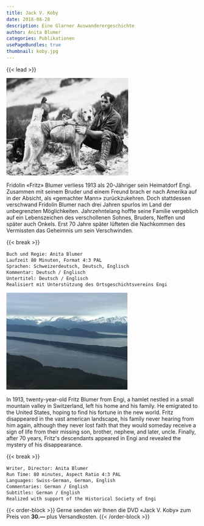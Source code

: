 ```yaml
---
title: Jack V. Koby
date: 2018-08-28
description: Eine Glarner Auswanderergeschichte
author: Anita Blumer
categories: Publikationen
usePageBundles: true
thumbnail: koby.jpg
---
```


{{< lead >}}

![:left](koby2.jpg)

Fridolin «Fritz» Blumer verliess 1913 als 20-Jähriger sein Heimatdorf Engi.
Zusammen mit seinem Bruder und einem Freund brach er nach Amerika auf in der
Absicht, als «gemachter Mann» zurückzukehren. Doch stattdessen verschwand
Fridolin Blumer nach drei Jahren spurlos im Land der unbegrenzten
Möglichkeiten. Jahrzehntelang hoffte seine Familie vergeblich auf ein
Lebenszeichen des verschollenen Sohnes, Bruders, Neffen und später auch Onkels.
Erst 70 Jahre später lüfteten die Nachkommen des Vermissten das Geheimnis um
sein Verschwinden.

{{< break >}}

```
Buch und Regie: Anita Blumer
Laufzeit 80 Minuten, Format 4:3 PAL
Sprachen: Schweizerdeutsch, Deutsch, Englisch
Kommentar: Deutsch / Englisch
Untertitel: Deutsch / Englisch
Realisiert mit Unterstützung des Ortsgeschichtsvereins Engi
```

![:left](koby3.jpg)

In 1913, twenty-year-old Fritz Blumer from Engi, a hamlet nestled in a small
mountain valley in Switzerland, left his home and his family. He emigrated to
the United States, hoping to find his fortune in the new world. Fritz
disappeared in the vast american landscape, his family never hearing from him
again, although they never lost faith that they would someday receive a sign of
life from their missing son, brother, nephew, and later, uncle. Finally, after
70 years, Fritz's descendants appeared in Engi and revealed the mystery of his
disappearance.

{{< break >}}

```
Writer, Director: Anita Blumer
Run Time: 80 minutes, Aspect Ratio 4:3 PAL
Languages: Swiss-German, German, English
Commentaries: German / English
Subtitles: German / English
Realized with support of the Historical Society of Engi
```

{{< order-block >}}
Gerne senden wir Ihnen die DVD «Jack V. Koby» zum Preis von **30.—** plus
Versandkosten.
{{< /order-block >}}

